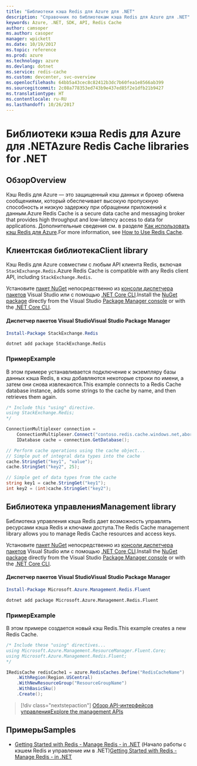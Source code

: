 ```yaml
---
title: "Библиотеки кэша Redis для Azure для .NET"
description: "Справочник по библиотекам кэша Redis для Azure для .NET"
keywords: Azure, .NET, SDK, API, Redis Cache
author: camsoper
ms.author: casoper
manager: wpickett
ms.date: 10/19/2017
ms.topic: reference
ms.prod: azure
ms.technology: azure
ms.devlang: dotnet
ms.service: redis-cache
ms.custom: devcenter, svc-overview
ms.openlocfilehash: 64bb5a43cec8c82412b3dc7b60fea1e8566ab399
ms.sourcegitcommit: 2c08a778353ed743b9e437ed85f2e1dfb21b9427
ms.translationtype: HT
ms.contentlocale: ru-RU
ms.lasthandoff: 10/26/2017
---
```

# <a name="azure-redis-cache-libraries-for-net"></a><span data-ttu-id="53bd4-104">Библиотеки кэша Redis для Azure для .NET</span><span class="sxs-lookup"><span data-stu-id="53bd4-104">Azure Redis Cache libraries for .NET</span></span>

## <a name="overview"></a><span data-ttu-id="53bd4-105">Обзор</span><span class="sxs-lookup"><span data-stu-id="53bd4-105">Overview</span></span>

<span data-ttu-id="53bd4-106">Кэш Redis для Azure — это защищенный кэш данных и брокер обмена сообщениями, который обеспечивает высокую пропускную способность и низкую задержку при обращении приложений к данным.</span><span class="sxs-lookup"><span data-stu-id="53bd4-106">Azure Redis Cache is a secure data cache and messaging broker that provides high throughput and low-latency access to data for applications.</span></span>  <span data-ttu-id="53bd4-107">Дополнительные сведения см. в разделе [Как использовать кэш Redis для Azure](https://docs.microsoft.com/azure/redis-cache/cache-dotnet-how-to-use-azure-redis-cache).</span><span class="sxs-lookup"><span data-stu-id="53bd4-107">For more information, see [How to Use Redis Cache](https://docs.microsoft.com/azure/redis-cache/cache-dotnet-how-to-use-azure-redis-cache).</span></span>

## <a name="client-library"></a><span data-ttu-id="53bd4-108">Клиентская библиотека</span><span class="sxs-lookup"><span data-stu-id="53bd4-108">Client library</span></span>

<span data-ttu-id="53bd4-109">Кэш Redis для Azure совместим с любым API клиента Redis, включая `StackExchange.Redis`.</span><span class="sxs-lookup"><span data-stu-id="53bd4-109">Azure Redis Cache is compatible with any Redis client API, including `StackExchange.Redis`.</span></span>

<span data-ttu-id="53bd4-110">Установите [пакет NuGet](https://www.nuget.org/packages/StackExchange.Redis) непосредственно из [консоли диспетчера пакетов][PackageManager] Visual Studio или с помощью [.NET Core CLI][DotNetCLI].</span><span class="sxs-lookup"><span data-stu-id="53bd4-110">Install the [NuGet package](https://www.nuget.org/packages/StackExchange.Redis) directly from the Visual Studio [Package Manager console][PackageManager] or with the [.NET Core CLI][DotNetCLI].</span></span>

#### <a name="visual-studio-package-manager"></a><span data-ttu-id="53bd4-111">Диспетчер пакетов Visual Studio</span><span class="sxs-lookup"><span data-stu-id="53bd4-111">Visual Studio Package Manager</span></span>

```powershell
Install-Package StackExchange.Redis
```

```bash
dotnet add package StackExchange.Redis
```

### <a name="example"></a><span data-ttu-id="53bd4-112">Пример</span><span class="sxs-lookup"><span data-stu-id="53bd4-112">Example</span></span>

<span data-ttu-id="53bd4-113">В этом примере устанавливается подключение к экземпляру базы данных кэша Redis, в кэш добавляются некоторые строки по имени, а затем они снова извлекаются.</span><span class="sxs-lookup"><span data-stu-id="53bd4-113">This example connects to a Redis Cache database instance, adds some strings to the cache by name, and then retrieves them again.</span></span>

```csharp
/* Include this "using" directive.
using StackExchange.Redis;
*/

ConnectionMultiplexer connection = 
    ConnectionMultiplexer.Connect("contoso.redis.cache.windows.net,abortConnect=false,ssl=true,password=...");
    IDatabase cache = connection.GetDatabase();

// Perform cache operations using the cache object...
// Simple put of integral data types into the cache
cache.StringSet("key1", "value");
cache.StringSet("key2", 25);

// Simple get of data types from the cache
string key1 = cache.StringGet("key1");
int key2 = (int)cache.StringGet("key2");
```

## <a name="management-library"></a><span data-ttu-id="53bd4-114">Библиотека управления</span><span class="sxs-lookup"><span data-stu-id="53bd4-114">Management library</span></span>

<span data-ttu-id="53bd4-115">Библиотека управления кэша Redis дает возможность управлять ресурсами кэша Redis и ключами доступа.</span><span class="sxs-lookup"><span data-stu-id="53bd4-115">The Redis Cache management library allows you to manage Redis Cache resources and access keys.</span></span>

<span data-ttu-id="53bd4-116">Установите [пакет NuGet](https://www.nuget.org/packages/Microsoft.Azure.Management.Redis.Fluent) непосредственно из [консоли диспетчера пакетов][PackageManager] Visual Studio или с помощью [.NET Core CLI][DotNetCLI].</span><span class="sxs-lookup"><span data-stu-id="53bd4-116">Install the [NuGet package](https://www.nuget.org/packages/Microsoft.Azure.Management.Redis.Fluent) directly from the Visual Studio [Package Manager console][PackageManager] or with the [.NET Core CLI][DotNetCLI].</span></span>

#### <a name="visual-studio-package-manager"></a><span data-ttu-id="53bd4-117">Диспетчер пакетов Visual Studio</span><span class="sxs-lookup"><span data-stu-id="53bd4-117">Visual Studio Package Manager</span></span>

```powershell
Install-Package Microsoft.Azure.Management.Redis.Fluent
```

```bash
dotnet add package Microsoft.Azure.Management.Redis.Fluent
```

### <a name="example"></a><span data-ttu-id="53bd4-118">Пример</span><span class="sxs-lookup"><span data-stu-id="53bd4-118">Example</span></span>

<span data-ttu-id="53bd4-119">В этом примере создается новый кэш Redis.</span><span class="sxs-lookup"><span data-stu-id="53bd4-119">This example creates a new Redis Cache.</span></span>

```csharp
/* Include these "using" directives...
using Microsoft.Azure.Management.ResourceManager.Fluent.Core;
using Microsoft.Azure.Management.Redis.Fluent;
*/

IRedisCache redisCache1 = azure.RedisCaches.Define("RedisCacheName")
    .WithRegion(Region.USCentral)
    .WithNewResourceGroup("ResourceGroupName")
    .WithBasicSku()
    .Create();
```

> [!div class="nextstepaction"]
> [<span data-ttu-id="53bd4-120">Обзор API-интерфейсов управления</span><span class="sxs-lookup"><span data-stu-id="53bd4-120">Explore the management APIs</span></span>](/dotnet/api/overview/azure/rediscache/management)


## <a name="samples"></a><span data-ttu-id="53bd4-121">Примеры</span><span class="sxs-lookup"><span data-stu-id="53bd4-121">Samples</span></span>

* <span data-ttu-id="53bd4-122">[Getting Started with Redis - Manage Redis - in .NET](https://github.com/Azure-Samples/redis-cache-dotnet-manage-cache) (Начало работы с кэшем Redis и управление им в .NET)</span><span class="sxs-lookup"><span data-stu-id="53bd4-122">[Getting Started with Redis - Manage Redis - in .NET](https://github.com/Azure-Samples/redis-cache-dotnet-manage-cache)</span></span>

[PackageManager]: https://docs.microsoft.com/nuget/tools/package-manager-console
[DotNetCLI]: https://docs.microsoft.com/dotnet/core/tools/dotnet-add-package
